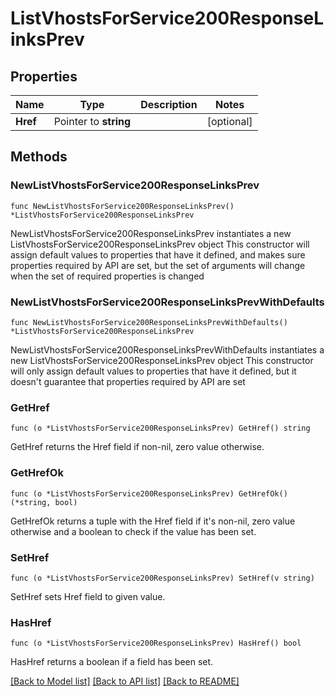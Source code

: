 # ListVhostsForService200ResponseLinksPrev

## Properties

Name | Type | Description | Notes
------------ | ------------- | ------------- | -------------
**Href** | Pointer to **string** |  | [optional] 

## Methods

### NewListVhostsForService200ResponseLinksPrev

`func NewListVhostsForService200ResponseLinksPrev() *ListVhostsForService200ResponseLinksPrev`

NewListVhostsForService200ResponseLinksPrev instantiates a new ListVhostsForService200ResponseLinksPrev object
This constructor will assign default values to properties that have it defined,
and makes sure properties required by API are set, but the set of arguments
will change when the set of required properties is changed

### NewListVhostsForService200ResponseLinksPrevWithDefaults

`func NewListVhostsForService200ResponseLinksPrevWithDefaults() *ListVhostsForService200ResponseLinksPrev`

NewListVhostsForService200ResponseLinksPrevWithDefaults instantiates a new ListVhostsForService200ResponseLinksPrev object
This constructor will only assign default values to properties that have it defined,
but it doesn't guarantee that properties required by API are set

### GetHref

`func (o *ListVhostsForService200ResponseLinksPrev) GetHref() string`

GetHref returns the Href field if non-nil, zero value otherwise.

### GetHrefOk

`func (o *ListVhostsForService200ResponseLinksPrev) GetHrefOk() (*string, bool)`

GetHrefOk returns a tuple with the Href field if it's non-nil, zero value otherwise
and a boolean to check if the value has been set.

### SetHref

`func (o *ListVhostsForService200ResponseLinksPrev) SetHref(v string)`

SetHref sets Href field to given value.

### HasHref

`func (o *ListVhostsForService200ResponseLinksPrev) HasHref() bool`

HasHref returns a boolean if a field has been set.


[[Back to Model list]](../README.md#documentation-for-models) [[Back to API list]](../README.md#documentation-for-api-endpoints) [[Back to README]](../README.md)


